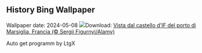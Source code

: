 ## History Bing Wallpaper
Wallpaper date: 2024-05-08
![](https://www.bing.com/th?id=OHR.PortMarseille_IT-IT2921013222_UHD.jpg&w=1000)Download: [Vista dal castello d’IF del porto di Marsiglia, Francia (© Sergii Figurnyi/Alamy)](https://www.bing.com/th?id=OHR.PortMarseille_IT-IT2921013222_UHD.jpg)

Auto get programm by LtgX
